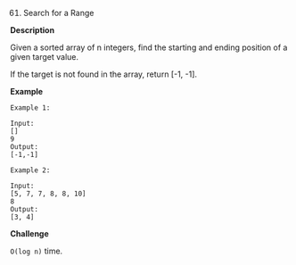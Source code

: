 61. Search for a Range

**Description**

Given a sorted array of n integers, find the starting and ending position of a given target value.

If the target is not found in the array, return [-1, -1].

**Example**

```
Example 1:

Input:
[]
9
Output:
[-1,-1]

Example 2:

Input:
[5, 7, 7, 8, 8, 10]
8
Output:
[3, 4]
```

**Challenge**

`O(log n)` time.